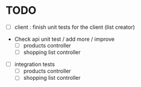 # TODO

- [ ] client : finish unit tests for the client (list creator)
- Check api unit test / add more / improve
  - [ ] products controller 
  - [ ] shopping list controller
- [ ] integration tests 
    - [ ] products controller 
    - [ ] shopping list controller